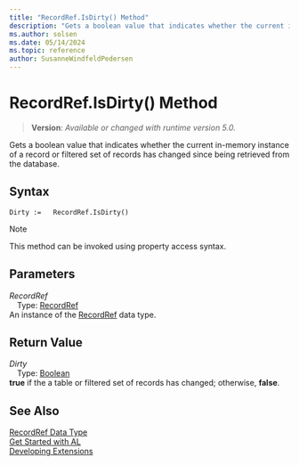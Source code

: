 ```yaml
---
title: "RecordRef.IsDirty() Method"
description: "Gets a boolean value that indicates whether the current in-memory instance of a record or filtered set of records has changed since being retrieved from the database."
ms.author: solsen
ms.date: 05/14/2024
ms.topic: reference
author: SusanneWindfeldPedersen
---
```

[//]: # (START>DO_NOT_EDIT)
[//]: # (IMPORTANT:Do not edit any of the content between here and the END>DO_NOT_EDIT.)
[//]: # (Any modifications should be made in the .xml files in the ModernDev repo.)
# RecordRef.IsDirty() Method
> **Version**: _Available or changed with runtime version 5.0._

Gets a boolean value that indicates whether the current in-memory instance of a record or filtered set of records has changed since being retrieved from the database.


## Syntax
```AL
Dirty :=   RecordRef.IsDirty()
```
> [!NOTE]
> This method can be invoked using property access syntax.
## Parameters
*RecordRef*  
&emsp;Type: [RecordRef](recordref-data-type.md)  
An instance of the [RecordRef](recordref-data-type.md) data type.  

## Return Value
*Dirty*  
&emsp;Type: [Boolean](../boolean/boolean-data-type.md)  
**true** if the a table or filtered set of records has changed; otherwise, **false**.


[//]: # (IMPORTANT: END>DO_NOT_EDIT)
## See Also
[RecordRef Data Type](recordref-data-type.md)  
[Get Started with AL](../../devenv-get-started.md)  
[Developing Extensions](../../devenv-dev-overview.md)